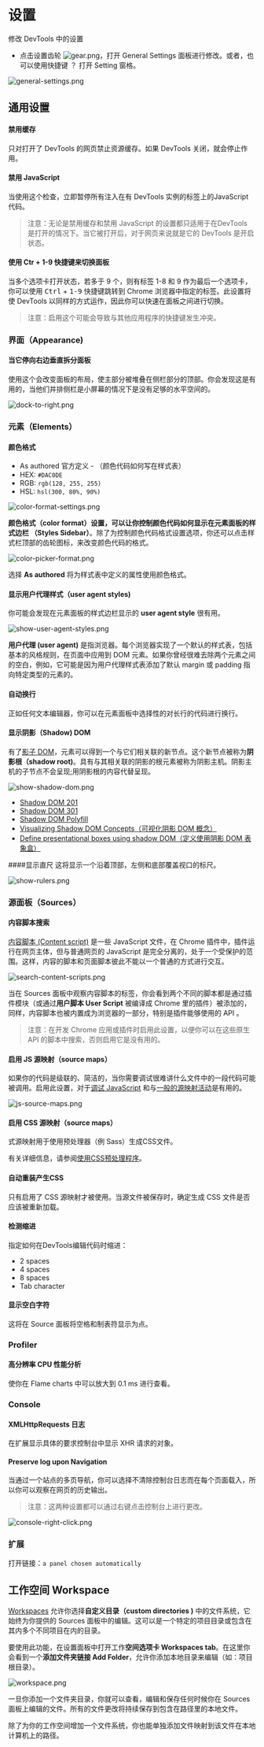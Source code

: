 # 设置
修改 DevTools 中的设置

+ 点击设置齿轮 ![gear.png](images/gear.png)，打开 General Settings 面板进行修改。或者，也可以使用快捷键 <kbd>？</kbd> 打开 Setting 窗格。

![general-settings.png](images/general-settings.png)


## 通用设置
#### 禁用缓存
只对打开了 DevTools 的网页禁止资源缓存。如果 DevTools 关闭，就会停止作用。

#### 禁用 JavaScript
当使用这个检查，立即暂停所有注入在有 DevTools 实例的标签上的JavaScript 代码。

> 注意：无论是禁用缓存和禁用 JavaScript 的设置都只适用于在DevTools 是打开的情况下。当它被打开后，对于网页来说就是它的 DevTools 是开启状态。

#### 使用 Ctr + 1-9 快捷键来切换面板

当多个选项卡打开状态，若多于 9 个，则有标签 1-8 和 9 作为最后一个选项卡，你可以使用 <kbd>Ctrl</kbd> + <kbd>1-9</kbd> 快捷键跳转到 Chrome 浏览器中指定的标签。此设置将使 DevTools 以同样的方式运作，因此你可以快速在面板之间进行切换。

> 注意：启用这个可能会导致与其他应用程序的快捷键发生冲突。

### 界面（Appearance)
#### 当它停向右边垂直拆分面板
使用这个会改变面板的布局，使主部分被堆叠在侧栏部分的顶部。你会发现这是有用的，当他们并排侧栏是小屏幕的情况下是没有足够的水平空间的。

![dock-to-right.png](images/dock-to-right.png)

### 元素（Elements）
#### 颜色格式
+ As authored 官方定义 - （颜色代码如何写在样式表）
+ HEX: <code>#DAC0DE</code>
+ RGB: <code>rgb(128, 255, 255)</code>
+ HSL: <code>hsl(300, 80%, 90%)</code>

![color-format-settings.png](images/color-format-settings.png)

**颜色格式（color format）**设置，可以让你控制颜色代码如何显示在元素面板的**样式边栏 （Styles Sidebar）**。除了为控制颜色代码格式设置选项，你还可以点击样式栏顶部的齿轮图标，来改变颜色代码的格式。

![color-picker-format.png](images/color-picker-format.png)

选择 **As authored** 将为样式表中定义的属性使用颜色格式。

#### 显示用户代理样式（user agent styles)
你可能会发现在元素面板的样式边栏显示的 **user agent style** 很有用。

![show-user-agent-styles.png](images/show-user-agent-styles.png)

**用户代理 (user agent)** 是指浏览器。每个浏览器实现了一个默认的样式表，包括基本的风格规则，在页面中应用到 DOM 元素。如果你曾经很难去除两个元素之间的空白，例如，它可能是因为用户代理样式表添加了默认 margin 或 padding 指向特定类型的元素的。

#### 自动换行
正如任何文本编辑器，你可以在元素面板中选择性的对长行的代码进行换行。

#### 显示阴影（Shadow) DOM
有了[影子 DOM](http://www.html5rocks.com/en/tutorials/webcomponents/shadowdom/)，元素可以得到一个与它们相关联的新节点。这个新节点被称为**阴影根（shadow root)**。具有与其相关联的阴影的根元素被称为阴影主机。阴影主机的子节点不会呈现;用阴影根的内容代替呈现。


![show-shadow-dom.png](images/show-shadow-dom.png)

+ [Shadow DOM 201](http://www.html5rocks.com/en/tutorials/webcomponents/shadowdom-201/)
+ [Shadow DOM 301](http://www.html5rocks.com/en/tutorials/webcomponents/shadowdom-301/)
+ [Shadow DOM Polyfill](http://www.polymer-project.org/platform/shadow-dom.html)
+ [Visualizing Shadow DOM Concepts（可视化阴影 DOM 概念）](http://updates.html5rocks.com/2013/03/Visualizing-Shadow-DOM-Concepts)
+ [Define presentational boxes using shadow DOM（定义使用阴影 DOM 表象盒）](http://blogs.adobe.com/webplatform/2013/04/03/defining-presentational-boxes-with-shadow-dom/)

####显示直尺
这将显示一个沿着顶部，左侧和底部覆盖视口的标尺。

![show-rulers.png](images/show-rulers.png)

### 源面板（Sources）
#### 内容脚本搜索
[内容脚本 (Content script)](http://developer.chrome.com/extensions/content_scripts.html) 是一些 JavaScript 文件，在 Chrome 插件中，插件运行在网页主体，但与普通网页的 JavaScript 是完全分离的，处于一个受保护的范围。这样，内容的脚本和页面脚本彼此不能以一个普通的方式进行交互。

![search-content-scripts.png](images/search-content-scripts.png)

当在 Sources 面板中观察内容脚本的标签，你会看到两个不同的脚本都是通过插件模块（或通过**用户脚本 User Script** 被编译成 Chrome 里的插件）被添加的，同样，内容脚本也被内置成为浏览器的一部分，特别是插件能够使用的 API 。

> 注意：在开发 Chrome 应用或插件时启用此设置，以便你可以在这些原生 API 的脚本中搜索，否则启用它是没有用的。

#### 启用 JS 源映射（source maps）
如果你的代码是级联的、简洁的，当你需要调试很难讲什么文件中的一段代码可能被调用。启用此设置，对于[调试 JavaScript](javascript-debugging.html#source-maps) 和与[一般的源映射活动](http://www.youtube.com/watch?v=HijZNR6kc9A#t=1m32s)是有用的。

![js-source-maps.png](images/js-source-maps.png)

#### 启用 CSS 源映射（source maps）
式源映射用于使用预处理器（例 Sass）生成CSS文件。

有关详细信息，请参阅[使用CSS预处理程序](https://developer.chrome.com/devtools/docs/css-preprocessors.html)。

#### 自动重装产生CSS
只有启用了 CSS 源映射才被使用。当源文件被保存时，确定生成 CSS 文件是否应该被重新加载。

#### 检测缩进
指定如何在DevTools编辑代码时缩进：

+ 2 spaces
+ 4 spaces
+ 8 spaces
+ Tab character

#### 显示空白字符
这将在 Source 面板将空格和制表符显示为点。

### Profiler
#### 高分辨率 CPU 性能分析
使你在 Flame charts 中可以放大到 0.1 ms 进行查看。

### Console
#### XMLHttpRequests 日志
在扩展显示具体的要求控制台中显示 XHR 请求的对象。

####  Preserve log upon Navigation

当通过一个站点的多页导航，你可以选择不清除控制台日志而在每个页面载入，所以你可以观察在网页的历史输出。

> 注意：这两种设置都可以通过右键点击控制台上进行更改。

![console-right-click.png](images/console-right-click.png)
### 扩展

打开链接：<code>a panel chosen automatically</code>

## 工作空间 Workspace
[Workspaces](https://developer.chrome.com/devtools/docs/workspaces.html) 允许你选择**自定义目录（custom directories )** 中的文件系统，它始终为你提供的 Sources 面板中的编辑。这可以是一个特定的项目目录或包含在其内多个不同项目在内的目录。

要使用此功能，在设置面板中打开工作**空间选项卡 Workspaces tab**。在这里你会看到一个**添加文件夹链接 Add Folder**，允许你添加本地目录来编辑（如：项目根目录）。

![workspace.png](images/workspace.png)

一旦你添加一个文件夹目录，你就可以查看，编辑和保存任何时候你在 Sources 面板上编辑的文件。所有的文件更改将持续保存到包含在路径里的本地文件。

除了为你的工作空间增加一个文件系统，你也能单独添加文件映射到该文件在本地计算机上的路径。


